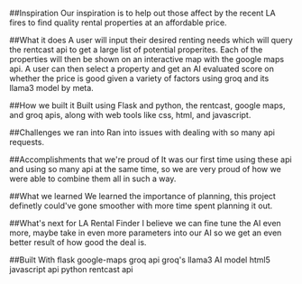 ##Inspiration
Our inspiration is to help out those affect by the recent LA fires to find quality rental properties at an affordable price.

##What it does
A user will input their desired renting needs which will query the rentcast api to get a large list of potential properites. Each of the properties will then be shown on an interactive map with the google maps api. A user can then select a property and get an AI evaluated score on whether the price is good given a variety of factors using groq and its llama3 model by meta.

##How we built it
Built using Flask and python, the rentcast, google maps, and groq apis, along with web tools like css, html, and javascript.

##Challenges we ran into
Ran into issues with dealing with so many api requests.

##Accomplishments that we're proud of
It was our first time using these api and using so many api at the same time, so we are very proud of how we were able to combine them all in such a way.

##What we learned
We learned the importance of planning, this project definetly could've gone smoother with more time spent planning it out.

##What's next for LA Rental Finder
I believe we can fine tune the AI even more, maybe take in even more parameters into our AI so we get an even better result of how good the deal is.

##Built With
flask
google-maps
groq api
groq's llama3 AI model
html5
javascript api
python
rentcast api

